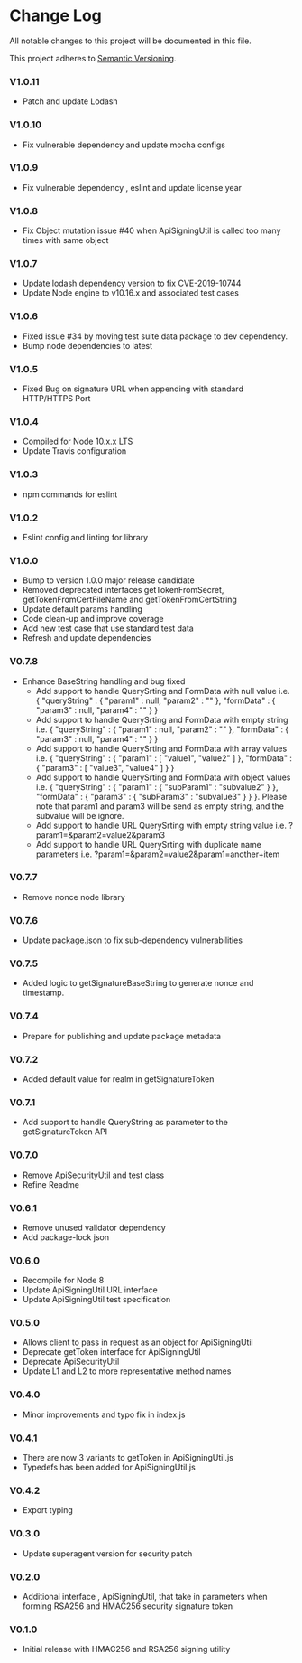 # Change Log

All notable changes to this project will be documented in this file.

This project adheres to [Semantic Versioning](http://semver.org/).

### V1.0.11

- Patch and update Lodash

### V1.0.10

- Fix vulnerable dependency and update mocha configs

### V1.0.9

- Fix vulnerable dependency , eslint and update license year

### V1.0.8

- Fix Object mutation issue #40 when ApiSigningUtil is called too many times with same object

### V1.0.7

- Update lodash dependency version to fix CVE-2019-10744
- Update Node engine to v10.16.x and associated test cases

### V1.0.6

- Fixed issue #34 by moving test suite data package to dev dependency.
- Bump node dependencies to latest

### V1.0.5

- Fixed Bug on signature URL when appending with standard HTTP/HTTPS Port

### V1.0.4

- Compiled for Node 10.x.x LTS
- Update Travis configuration

### V1.0.3

- npm commands for eslint

### V1.0.2

- Eslint config and linting for library

### V1.0.0

- Bump to version 1.0.0 major release candidate
- Removed deprecated interfaces getTokenFromSecret, getTokenFromCertFileName and getTokenFromCertString
- Update default params handling
- Code clean-up and improve coverage
- Add new test case that use standard test data
- Refresh and update dependencies

### V0.7.8

- Enhance BaseString handling and bug fixed
  - Add support to handle QuerySrting and FormData with null value i.e. { "queryString" : { "param1" : null, "param2" : "" }, "formData" : { "param3" : null, "param4" : "" } }
  - Add support to handle QuerySrting and FormData with empty string i.e. { "queryString" : { "param1" : null, "param2" : "" }, "formData" : { "param3" : null, "param4" : "" } }
  - Add support to handle QuerySrting and FormData with array values i.e. { "queryString" : { "param1" : [ "value1", "value2" ] }, "formData" : { "param3" : [ "value3", "value4" ] } }
  - Add support to handle QuerySrting and FormData with object values i.e. { "queryString" : { "param1" : { "subParam1" : "subvalue2" } }, "formData" : { "param3" : { "subParam3" : "subvalue3" } } }. Please note that param1 and param3 will be send as empty string, and the subvalue will be ignore.
  - Add support to handle URL QuerySrting with empty string value i.e. ?param1=&param2=value2&param3
  - Add support to handle URL QuerySrting with duplicate name parameters i.e. ?param1=&param2=value2&param1=another+item

### V0.7.7

- Remove nonce node library

### V0.7.6

- Update package.json to fix sub-dependency vulnerabilities

### V0.7.5

- Added logic to getSignatureBaseString to generate nonce and timestamp.

### V0.7.4

- Prepare for publishing and update package metadata

### V0.7.2

- Added default value for realm in getSignatureToken

### V0.7.1

- Add support to handle QueryString as parameter to the getSignatureToken API

### V0.7.0

- Remove ApiSecurityUtil and test class
- Refine Readme

### V0.6.1

- Remove unused validator dependency
- Add package-lock json

### V0.6.0

- Recompile for Node 8
- Update ApiSigningUtil URL interface
- Update ApiSigningUtil test specification

### V0.5.0

- Allows client to pass in request as an object for ApiSigningUtil
- Deprecate getToken interface for ApiSigningUtil
- Deprecate ApiSecurityUtil
- Update L1 and L2 to more representative method names

### V0.4.0

- Minor improvements and typo fix in index.js

### V0.4.1

- There are now 3 variants to getToken in ApiSigningUtil.js
- Typedefs has been added for ApiSigningUtil.js

### V0.4.2

- Export typing

### V0.3.0

- Update superagent version for security patch

### V0.2.0

- Additional interface , ApiSigningUtil, that take in parameters when forming RSA256 and HMAC256 security signature token

### V0.1.0

- Initial release with HMAC256 and RSA256 signing utility
